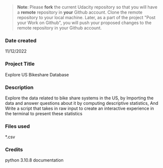 >**Note**: Please **fork** the current Udacity repository so that you will have a **remote** repository in **your** Github account. Clone the remote repository to your local machine. Later, as a part of the project "Post your Work on Github", you will push your proposed changes to the remote repository in your Github account.

### Date created
11/12/2022

### Project Title
Explore US Bikeshare Database

### Description
Explore the data related to bike share systems in the US, by Importing the data and answer questions about it by computing descriptive statistics, And Write a script that takes in raw input to create an interactive experience in the terminal to present these statistics

### Files used
*.csv

### Credits
python 3.10.8 documentation

